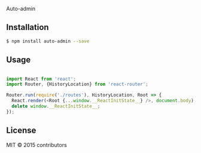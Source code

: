 Auto-admin

## Installation

```sh
$ npm install auto-admin --save
```

## Usage
```js

import React from 'react';
import Router, {HistoryLocation} from 'react-router';

Router.run(require('./routes'), HistoryLocation, Root => {
  React.render(<Root {...window.__ReactInitState__} />, document.body);
  delete window.__ReactInitState__;
});

```


## License

MIT &copy; 2015 contributors

